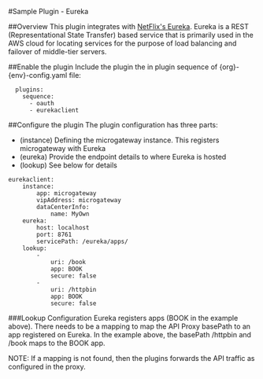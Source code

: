 #Sample Plugin - Eureka

##Overview
This plugin integrates with [NetFlix's Eureka](https://github.com/Netflix/eureka). Eureka is a REST (Representational State Transfer) based service that is primarily used in the AWS cloud for locating services for the purpose of load balancing and failover of middle-tier servers.


##Enable the plugin
Include the plugin the in plugin sequence of {org}-{env}-config.yaml file:
```
  plugins:
    sequence:
      - oauth
      - eurekaclient
```

##Configure the plugin
The plugin configuration has three parts:
* (instance) Defining the microgateway instance. This registers microgateway with Eureka
* (eureka) Provide the endpoint details to where Eureka is hosted
* (lookup) See below for details
```
eurekaclient:
	instance:
	    app: microgateway
	    vipAddress: microgateway
	    dataCenterInfo: 
	    	name: MyOwn
	eureka:
	    host: localhost
	    port: 8761
	    servicePath: /eureka/apps/
	lookup:
		-
		    uri: /book
		    app: BOOK
		    secure: false
		-
		    uri: /httpbin
		    app: BOOK
		    secure: false	
```

###Lookup Configuration
Eureka registers apps (BOOK in the example above). There needs to be a mapping to map the API Proxy basePath to an app registered on Eureka. In the example above, the basePath /httpbin and /book maps to the BOOK app.

NOTE: If a mapping is not found, then the plugins forwards the API traffic as configured in the proxy.


